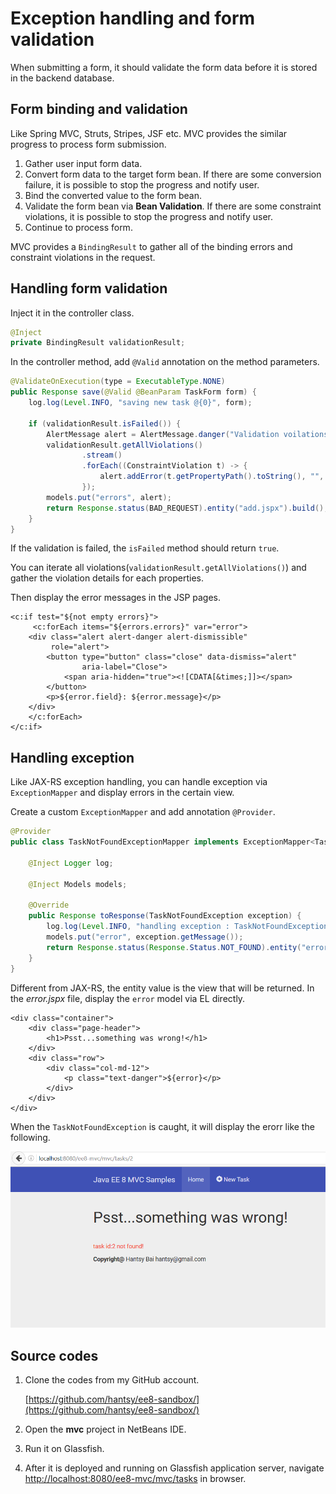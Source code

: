 # Exception handling and form validation

When submitting a form, it should validate the form data before it is stored in the backend database.

## Form binding and validation

Like Spring MVC, Struts, Stripes, JSF etc. MVC provides the similar progress to process form submission.

1. Gather user input form data.
2. Convert form data to the target form bean. If there are some conversion failure, it is possible to stop the progress and notify user.
3. Bind the converted value to the form bean.
4. Validate the form bean via **Bean Validation**.  If there are some constraint violations, it is possible to stop the progress and notify user.
5. Continue to process form.

MVC provides a `BindingResult` to gather all of the binding errors and constraint violations in the request.

## Handling form validation

Inject it in the controller class.

```java
@Inject
private BindingResult validationResult;
```

In the controller method, add `@Valid` annotation on the method parameters.

```java
@ValidateOnExecution(type = ExecutableType.NONE)
public Response save(@Valid @BeanParam TaskForm form) {
    log.log(Level.INFO, "saving new task @{0}", form);

    if (validationResult.isFailed()) {
        AlertMessage alert = AlertMessage.danger("Validation voilations!");
        validationResult.getAllViolations()
                .stream()
                .forEach((ConstraintViolation t) -> {
                    alert.addError(t.getPropertyPath().toString(), "", t.getMessage());
                });
        models.put("errors", alert);
        return Response.status(BAD_REQUEST).entity("add.jspx").build();
    }
}
```

If the validation is failed, the `isFailed` method should return `true`.

You can iterate all violations\(`validationResult.getAllViolations()`\) and gather the violation details for each properties.

Then display the error messages in the JSP pages.

```markup
<c:if test="${not empty errors}">
     <c:forEach items="${errors.errors}" var="error">
    <div class="alert alert-danger alert-dismissible"
         role="alert">
        <button type="button" class="close" data-dismiss="alert"
                aria-label="Close">
            <span aria-hidden="true"><![CDATA[&times;]]></span>
        </button>
        <p>${error.field}: ${error.message}</p>
    </div>
    </c:forEach>
</c:if>
```

## Handling exception

Like JAX-RS exception handling, you can handle exception via `ExceptionMapper` and display errors in the certain view.

Create a custom `ExceptionMapper` and add annotation `@Provider`.

```java
@Provider
public class TaskNotFoundExceptionMapper implements ExceptionMapper<TaskNotFoundException>{

    @Inject Logger log;

    @Inject Models models;

    @Override
    public Response toResponse(TaskNotFoundException exception) {
        log.log(Level.INFO, "handling exception : TaskNotFoundException");
        models.put("error", exception.getMessage());
        return Response.status(Response.Status.NOT_FOUND).entity("error.jspx").build();
    }     
}
```

Different from JAX-RS, the entity value is the view that will be returned. In the _error.jspx_ file, display the `error` model via EL directly.

```markup
<div class="container">
    <div class="page-header">
        <h1>Psst...something was wrong!</h1>
    </div>
    <div class="row">
        <div class="col-md-12">
            <p class="text-danger">${error}</p>
        </div>
    </div>
</div>
```

When the `TaskNotFoundException` is caught, it will display the erorr like the following.

![mvc error](../.gitbook/assets/mvc-error.png)

## Source codes

1. Clone the codes from my GitHub account.

   [https://github.com/hantsy/ee8-sandbox/](https://github.com/hantsy/ee8-sandbox/)

2. Open the **mvc** project in NetBeans IDE.
3. Run it on Glassfish.
4. After it is deployed and running on Glassfish application server, navigate [http://localhost:8080/ee8-mvc/mvc/tasks](http://localhost:8080/ee8-mvc/mvc/tasks) in browser.

